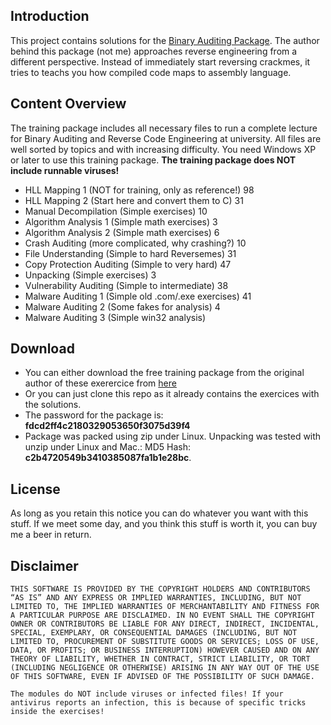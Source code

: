 ## Introduction

This project contains solutions for the [Binary Auditing Package](http://web.archive.org/web/20170202233142/http://www.binary-auditing.com/). The author behind this package (not me) approaches reverse engineering from a different perspective. Instead of immediately start reversing crackmes, it tries to teachs you how compiled code maps to assembly language.

## Content Overview

The training package includes all necessary files to run a complete lecture for Binary Auditing and Reverse Code Engineering at university. All files are well sorted by topics and with increasing difficulty. You need Windows XP or later to use this training package. **The training package does NOT include runnable viruses!**

- HLL Mapping 1 (NOT for training, only as reference!)	98
- HLL Mapping 2 (Start here and convert them to C)	31
- Manual Decompilation (Simple exercises)	10
- Algorithm Analysis 1 (Simple math exercises)	3
- Algorithm Analysis 2 (Simple math exercises)	6
- Crash Auditing (more complicated, why crashing?)	10
- File Understanding (Simple to hard Reversemes)	31
- Copy Protection Auditing (Simple to very hard)	47
- Unpacking (Simple exercises)	3
- Vulnerability Auditing (Simple to intermediate)	38
- Malware Auditing 1 (Simple old .com/.exe exercises)	41
- Malware Auditing 2 (Some fakes for analysis)	4
- Malware Auditing 3 (Simple win32 analysis)

## Download

- You can either download the free training package from the original author of these exerercice from [here](http://web.archive.org/web/20170202233142/http://www.binary-auditing.com/binary-auditing-training-package.zip)
- Or you can just clone this repo as it already contains the exercices with the solutions.
- The password for the package is: **fdcd2ff4c2180329053650f3075d39f4**
- Package was packed using zip under Linux. Unpacking was tested with unzip under Linux and Mac.: MD5 Hash: **c2b4720549b3410385087fa1b1e28bc**.

## License

As long as you retain this notice you can do whatever you want with this stuff. If we meet some day, and you think this stuff is worth it, you can buy me a beer in return.

## Disclaimer

```
THIS SOFTWARE IS PROVIDED BY THE COPYRIGHT HOLDERS AND CONTRIBUTORS “AS IS” AND ANY EXPRESS OR IMPLIED WARRANTIES, INCLUDING, BUT NOT LIMITED TO, THE IMPLIED WARRANTIES OF MERCHANTABILITY AND FITNESS FOR A PARTICULAR PURPOSE ARE DISCLAIMED. IN NO EVENT SHALL THE COPYRIGHT OWNER OR CONTRIBUTORS BE LIABLE FOR ANY DIRECT, INDIRECT, INCIDENTAL, SPECIAL, EXEMPLARY, OR CONSEQUENTIAL DAMAGES (INCLUDING, BUT NOT LIMITED TO, PROCUREMENT OF SUBSTITUTE GOODS OR SERVICES; LOSS OF USE, DATA, OR PROFITS; OR BUSINESS INTERRUPTION) HOWEVER CAUSED AND ON ANY THEORY OF LIABILITY, WHETHER IN CONTRACT, STRICT LIABILITY, OR TORT (INCLUDING NEGLIGENCE OR OTHERWISE) ARISING IN ANY WAY OUT OF THE USE OF THIS SOFTWARE, EVEN IF ADVISED OF THE POSSIBILITY OF SUCH DAMAGE.

The modules do NOT include viruses or infected files! If your antivirus reports an infection, this is because of specific tricks inside the exercises!
```